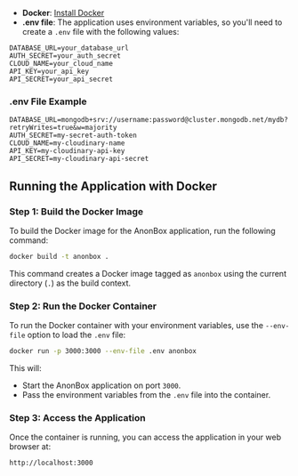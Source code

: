 
- **Docker**: [Install Docker](https://docs.docker.com/get-docker/)
- **.env file**: The application uses environment variables, so you'll need to create a `.env` file with the following values:

```env
DATABASE_URL=your_database_url
AUTH_SECRET=your_auth_secret
CLOUD_NAME=your_cloud_name
API_KEY=your_api_key
API_SECRET=your_api_secret
```

### .env File Example

```env
DATABASE_URL=mongodb+srv://username:password@cluster.mongodb.net/mydb?retryWrites=true&w=majority
AUTH_SECRET=my-secret-auth-token
CLOUD_NAME=my-cloudinary-name
API_KEY=my-cloudinary-api-key
API_SECRET=my-cloudinary-api-secret
```

## Running the Application with Docker

### Step 1: Build the Docker Image

To build the Docker image for the AnonBox application, run the following command:

```bash
docker build -t anonbox .
```

This command creates a Docker image tagged as `anonbox` using the current directory (`.`) as the build context.

### Step 2: Run the Docker Container

To run the Docker container with your environment variables, use the `--env-file` option to load the `.env` file:

```bash
docker run -p 3000:3000 --env-file .env anonbox
```

This will:
- Start the AnonBox application on port `3000`.
- Pass the environment variables from the `.env` file into the container.

### Step 3: Access the Application

Once the container is running, you can access the application in your web browser at:

```
http://localhost:3000
```
